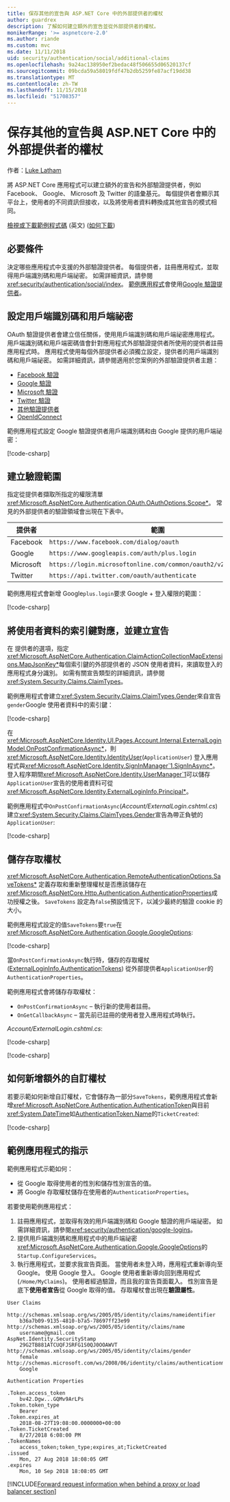 ```yaml
---
title: 保存其他的宣告與 ASP.NET Core 中的外部提供者的權杖
author: guardrex
description: 了解如何建立額外的宣告並從外部提供者的權杖。
monikerRange: '>= aspnetcore-2.0'
ms.author: riande
ms.custom: mvc
ms.date: 11/11/2018
uid: security/authentication/social/additional-claims
ms.openlocfilehash: 9a24ac138950ef2bedac48f506655d06520137cf
ms.sourcegitcommit: 09bcda59a58019fdf47b2db5259fe87acf19dd38
ms.translationtype: MT
ms.contentlocale: zh-TW
ms.lasthandoff: 11/15/2018
ms.locfileid: "51708357"
---
```

# <a name="persist-additional-claims-and-tokens-from-external-providers-in-aspnet-core"></a>保存其他的宣告與 ASP.NET Core 中的外部提供者的權杖

作者：[Luke Latham](https://github.com/guardrex)

將 ASP.NET Core 應用程式可以建立額外的宣告和外部驗證提供者，例如 Facebook、 Google、 Microsoft 及 Twitter 的語彙基元。 每個提供者會顯示其平台上，使用者的不同資訊但接收，以及將使用者資料轉換成其他宣告的模式相同。

[檢視或下載範例程式碼](https://github.com/aspnet/Docs/tree/master/aspnetcore/security/authentication/social/additional-claims/samples) \(英文\) ([如何下載](xref:index#how-to-download-a-sample))

## <a name="prerequisites"></a>必要條件

決定哪些應用程式中支援的外部驗證提供者。 每個提供者，註冊應用程式，並取得用戶端識別碼和用戶端祕密。 如需詳細資訊，請參閱<xref:security/authentication/social/index>。 [範例應用程式](#sample-app-instructions)會使用[Google 驗證提供者](xref:security/authentication/google-logins)。

## <a name="set-the-client-id-and-client-secret"></a>設定用戶端識別碼和用戶端祕密

OAuth 驗證提供者會建立信任關係，使用用戶端識別碼和用戶端祕密應用程式。 用戶端識別碼和用戶端密碼值會針對應用程式外部驗證提供者所使用的提供者註冊應用程式時。 應用程式使用每個外部提供者必須獨立設定，提供者的用戶端識別碼和用戶端祕密。 如需詳細資訊，請參閱適用於您案例的外部驗證提供者主題：

* [Facebook 驗證](xref:security/authentication/facebook-logins)
* [Google 驗證](xref:security/authentication/google-logins)
* [Microsoft 驗證](xref:security/authentication/microsoft-logins)
* [Twitter 驗證](xref:security/authentication/twitter-logins)
* [其他驗證提供者](xref:security/authentication/otherlogins)
* [OpenIdConnect](https://github.com/Azure-Samples/active-directory-aspnetcore-webapp-openidconnect-v2)

範例應用程式設定 Google 驗證提供者用戶端識別碼和由 Google 提供的用戶端祕密：

[!code-csharp[](additional-claims/samples/2.x/AdditionalClaimsSample/Startup.cs?name=snippet_AddGoogle&highlight=4,6)]

## <a name="establish-the-authentication-scope"></a>建立驗證範圍

指定從提供者擷取所指定的權限清單<xref:Microsoft.AspNetCore.Authentication.OAuth.OAuthOptions.Scope*>。 常見的外部提供者的驗證領域會出現在下表中。

| 提供者  | 範圍                                                            |
| --------- | ---------------------------------------------------------------- |
| Facebook  | `https://www.facebook.com/dialog/oauth`                          |
| Google    | `https://www.googleapis.com/auth/plus.login`                     |
| Microsoft | `https://login.microsoftonline.com/common/oauth2/v2.0/authorize` |
| Twitter   | `https://api.twitter.com/oauth/authenticate`                     |

範例應用程式會新增 Google`plus.login`要求 Google + 登入權限的範圍：

[!code-csharp[](additional-claims/samples/2.x/AdditionalClaimsSample/Startup.cs?name=snippet_AddGoogle&highlight=7)]

## <a name="map-user-data-keys-and-create-claims"></a>將使用者資料的索引鍵對應，並建立宣告

在 提供者的選項，指定<xref:Microsoft.AspNetCore.Authentication.ClaimActionCollectionMapExtensions.MapJsonKey*>每個索引鍵的外部提供者的 JSON 使用者資料，來讀取登入的應用程式身分識別。 如需有關宣告類型的詳細資訊，請參閱<xref:System.Security.Claims.ClaimTypes>。

範例應用程式會建立<xref:System.Security.Claims.ClaimTypes.Gender>來自宣告`gender`Google 使用者資料中的索引鍵：

[!code-csharp[](additional-claims/samples/2.x/AdditionalClaimsSample/Startup.cs?name=snippet_AddGoogle&highlight=8)]

在  <xref:Microsoft.AspNetCore.Identity.UI.Pages.Account.Internal.ExternalLoginModel.OnPostConfirmationAsync*>，則<xref:Microsoft.AspNetCore.Identity.IdentityUser>(`ApplicationUser`) 登入應用程式與<xref:Microsoft.AspNetCore.Identity.SignInManager`1.SignInAsync*>。 登入程序期間<xref:Microsoft.AspNetCore.Identity.UserManager`1>可以儲存`ApplicationUser`宣告的使用者資料可從<xref:Microsoft.AspNetCore.Identity.ExternalLoginInfo.Principal*>。

範例應用程式中`OnPostConfirmationAsync`(*Account/ExternalLogin.cshtml.cs*) 建立<xref:System.Security.Claims.ClaimTypes.Gender>宣告為帶正負號的`ApplicationUser`:

[!code-csharp[](additional-claims/samples/2.x/AdditionalClaimsSample/Pages/Account/ExternalLogin.cshtml.cs?name=snippet_OnPostConfirmationAsync&highlight=30-31)]

## <a name="save-the-access-token"></a>儲存存取權杖

<xref:Microsoft.AspNetCore.Authentication.RemoteAuthenticationOptions.SaveTokens*> 定義存取和重新整理權杖是否應該儲存在<xref:Microsoft.AspNetCore.Http.Authentication.AuthenticationProperties>成功授權之後。 `SaveTokens` 設定為`false`預設情況下，以減少最終的驗證 cookie 的大小。

範例應用程式設定的值`SaveTokens`要`true`在<xref:Microsoft.AspNetCore.Authentication.Google.GoogleOptions>:

[!code-csharp[](additional-claims/samples/2.x/AdditionalClaimsSample/Startup.cs?name=snippet_AddGoogle&highlight=9)]

當`OnPostConfirmationAsync`執行時，儲存的存取權杖 ([ExternalLoginInfo.AuthenticationTokens](xref:Microsoft.AspNetCore.Identity.ExternalLoginInfo.AuthenticationTokens*)) 從外部提供者`ApplicationUser`的`AuthenticationProperties`。

範例應用程式會將儲存存取權杖：

* `OnPostConfirmationAsync` &ndash; 執行新的使用者註冊。
* `OnGetCallbackAsync` &ndash; 當先前已註冊的使用者登入應用程式時執行。

*Account/ExternalLogin.cshtml.cs*:

[!code-csharp[](additional-claims/samples/2.x/AdditionalClaimsSample/Pages/Account/ExternalLogin.cshtml.cs?name=snippet_OnPostConfirmationAsync&highlight=34-35)]

[!code-csharp[](additional-claims/samples/2.x/AdditionalClaimsSample/Pages/Account/ExternalLogin.cshtml.cs?name=snippet_OnGetCallbackAsync&highlight=31-32)]

## <a name="how-to-add-additional-custom-tokens"></a>如何新增額外的自訂權杖

若要示範如何新增自訂權杖，它會儲存為一部分`SaveTokens`，範例應用程式會新增<xref:Microsoft.AspNetCore.Authentication.AuthenticationToken>與目前<xref:System.DateTime>如[AuthenticationToken.Name](xref:Microsoft.AspNetCore.Authentication.AuthenticationToken.Name*)的`TicketCreated`:

[!code-csharp[](additional-claims/samples/2.x/AdditionalClaimsSample/Startup.cs?name=snippet_AddGoogle&highlight=10-21)]

## <a name="sample-app-instructions"></a>範例應用程式的指示

範例應用程式示範如何：

* 從 Google 取得使用者的性別和儲存性別宣告的值。
* 將 Google 存取權杖儲存在使用者的`AuthenticationProperties`。

若要使用範例應用程式：

1. 註冊應用程式，並取得有效的用戶端識別碼和 Google 驗證的用戶端祕密。 如需詳細資訊，請參閱<xref:security/authentication/google-logins>。
1. 提供用戶端識別碼和應用程式中的用戶端祕密<xref:Microsoft.AspNetCore.Authentication.Google.GoogleOptions>的`Startup.ConfigureServices`。
1. 執行應用程式，並要求我宣告頁面。 當使用者未登入時，應用程式重新導向至 Google。 使用 Google 登入。 Google 使用者重新導向回到應用程式 (`/Home/MyClaims`)。 使用者經過驗證，而且我的宣告頁面載入。 性別宣告是底下**使用者宣告**從 Google 取得的值。 存取權杖會出現在**驗證屬性**。

```
User Claims

http://schemas.xmlsoap.org/ws/2005/05/identity/claims/nameidentifier
    b36a7b09-9135-4810-b7a5-78697ff23e99
http://schemas.xmlsoap.org/ws/2005/05/identity/claims/name
    username@gmail.com
AspNet.Identity.SecurityStamp
    29G2TB881ATCUQFJSRFG1S0QJ0OOAWVT
http://schemas.xmlsoap.org/ws/2005/05/identity/claims/gender
    female
http://schemas.microsoft.com/ws/2008/06/identity/claims/authenticationmethod
    Google

Authentication Properties

.Token.access_token
    bv42.Dgw...GQMv9ArLPs
.Token.token_type
    Bearer
.Token.expires_at
    2018-08-27T19:08:00.0000000+00:00
.Token.TicketCreated
    8/27/2018 6:08:00 PM
.TokenNames
    access_token;token_type;expires_at;TicketCreated
.issued
    Mon, 27 Aug 2018 18:08:05 GMT
.expires
    Mon, 10 Sep 2018 18:08:05 GMT
```

[!INCLUDE[Forward request information when behind a proxy or load balancer section](includes/forwarded-headers-middleware.md)]
